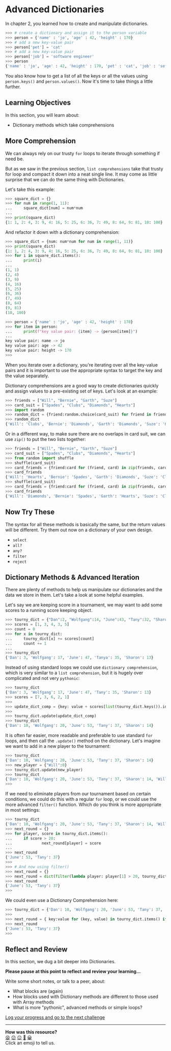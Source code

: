 # Advanced Dictionaries

In chapter 2, you learned how to create and manipulate dictionaries.

```python
>>> # create a dictionary and assign it to the person variable
>>> person = {'name' : 'jo', 'age' : 42, 'height' : 170}
>>> # add a new key-value pair
>>> person['pet'] = 'cat'
>>> # add a new key-value pair
>>> person['job'] = 'software engineer'
>>> person
{'name' : 'jo', 'age' : 42, 'height' : 170, 'pet' : 'cat', 'job' : 'software engineer'}
```

You also know how to get a list of all the keys or all the values using `person.keys()` and `person.values()`. Now it's time to take things a little further.

<!-- OMITTED -->

## Learning Objectives

In this section, you will learn about:
- Dictionary methods which take comprehensions

## More Comprehension

We can always rely on our trusty `for` loops to iterate through something if need be.

But as we saw in the previous section, `list comprehensions` take that trusty for loop and compact it down into a neat single line. It may come as little surprise that we can do the same thing with Dictionaries.

Let's take this example:

``` python
>>> square_dict = {}
>>> for num in range(1, 11):
...     square_dict[num] = num*num
... 
>>> print(square_dict)
{1: 1, 2: 4, 3: 9, 4: 16, 5: 25, 6: 36, 7: 49, 8: 64, 9: 81, 10: 100}
```

And refactor it down with a dictionary comprehension:

``` python
>>> square_dict = {num: num*num for num in range(1, 11)}
>>> print(square_dict)
{1: 1, 2: 4, 3: 9, 4: 16, 5: 25, 6: 36, 7: 49, 8: 64, 9: 81, 10: 100}
>>> for i in square_dict.items():
...     print(i)
... 
(1, 1)
(2, 4)
(3, 9)
(4, 16)
(5, 25)
(6, 36)
(7, 49)
(8, 64)
(9, 81)
(10, 100)
```

```python
>>> person = {'name' : 'jo', 'age' : 42, 'height' : 170}
>>> for item in person:
...     print(f"key value pair: {item} -> {person[item]}")
... 
key value pair: name -> jo
key value pair: age -> 42
key value pair: height -> 170
>>> 
```

When you iterate over a dictionary, you're iterating over all the key-value pairs and it is important to use the appropriate syntax to target the key and the value separately.

Dictionary comprehensions are a good way to create dictionaries quickly and assign values to a pre-existing set of keys. Let's look at an example:

``` python
>>> friends = ["Will", "Bernie", "Garth", "Suze"]
>>> card_suit = ["Spades", "Clubs", "Diamonds", "Hearts"]
>>> import random
>>> random_dict = {friend:random.choice(card_suit) for friend in friends}
>>> random_dict
{'Will': 'Clubs', 'Bernie': 'Diamonds', 'Garth': 'Diamonds', 'Suze': 'Hearts'}
```

Or in a different way, to make sure there are no overlaps in card suit, we can use `zip()` to put the two lists together:

``` python
>>> friends = ["Will", "Bernie", "Garth", "Suze"]
>>> card_suit = ["Spades", "Clubs", "Diamonds", "Hearts"]
>>> from random import shuffle
>>> shuffle(card_suit)
>>> card_friends = {friend:card for (friend, card) in zip(friends, card_suit)}
>>> card_friends
{'Will': 'Hearts', 'Bernie': 'Spades', 'Garth': 'Diamonds', 'Suze': 'Clubs'}
>>> shuffle(card_suit)
>>> card_friends = {friend:card for (friend, card) in zip(friends, card_suit)}
>>> card_friends
{'Will': 'Diamonds', 'Bernie': 'Spades', 'Garth': 'Hearts', 'Suze': 'Clubs'}
```

## Now Try These

The syntax for all these methods is basically the same, but the return values will be different. Try them out now on a dictionary of your own design.

- `select`
- `all?`
- `any?`
- `filter`
- `reject`

## Dictionary Methods & Advanced Iteration

There are plenty of methods to help us manipulate our dictionaries and the data we store in them. Let's take a look at some helpful examples.

Let's say we are keeping score in a tournament, we may want to add some scores to a running score keeping object. 

``` python
>>> tourny_dict = {"Dan":2, "Wolfgang":14, "June":43, "Tany":32, "Sharon": 8}
>>> scores = [1, 3, 4, 3, 5]
>>> count = 0
>>> for x in tourny_dict:
...     tourny_dict[x] += scores[count]
...     count += 1
... 
>>> tourny_dict
{'Dan': 3, 'Wolfgang': 17, 'June': 47, 'Tanya': 35, 'Sharon': 13}
```

Instead of using standard loops we could use `dictionary comprehension`, which is very similar to a `list comprehension`, but it is hugely over complicated and not very `pythonic`:

``` python
>>> tourny_dict
{'Dan': 3, 'Wolfgang': 17, 'June': 47, 'Tany': 35, 'Sharon': 13}
>>> scores = [7, 3, 6, 2, 1]
>>>
>>> update_dict_comp = {key: value + scores[list(tourny_dict.keys()).index(key)] for (key, value) in tourny_dict.items()}
>>>
>>> tourny_dict.update(update_dict_comp)
>>> tourny_dict
{'Dan': 10, 'Wolfgang': 20, 'June': 53, 'Tany': 37, 'Sharon': 14}
```

It is often far easier, more readable and preferable to use standard `for` loops, and then call the `.update()` method on the dictionary. Let's imagine we want to add in a new player to the tournament:

``` python
>>> tourny_dict
{'Dan': 10, 'Wolfgang': 20, 'June': 53, 'Tany': 37, 'Sharon': 14}
>>> new_player = {"Will":0}
>>> tourny_dict.update(new_player)
>>> tourny_dict
{'Dan': 10, 'Wolfgang': 20, 'June': 53, 'Tany': 37, 'Sharon': 14, 'Will': 0}
>>> 
```

If we need to eliminate players from our tournament based on certain conditions, we could do this with a regular `for` loop, or we could use the more advanced `filter()` function. Which do you think is more appropriate in most settings:

``` python
>>> tourny_dict
{'Dan': 10, 'Wolfgang': 20, 'June': 53, 'Tany': 37, 'Sharon': 14, 'Will': 0}
>>> next_round = {}
>>> for player, score in tourny_dict.items():
...     if score > 20:
...             next_round[player] = score
... 
>>> next_round
{'June': 53, 'Tany': 37}
>>> 
>>> # And now using filter()
>>> next_round = {}
>>> next_round = dict(filter(lambda player: player[1] > 20, tourny_dict.items()))
>>> next_round
{'June': 53, 'Tany': 37}
>>> 
```


We could even use a Dictionary Comprehension here:

``` python
>>> tourny_dict = {'Dan': 10, 'Wolfgang': 20, 'June': 53, 'Tany': 37, 'Sharon': 14, 'Will': 0}
>>>
>>> next_round = { key:value for (key, value) in tourny_dict.items() if value > 20 }
>>> next_round
{'June': 53, 'Tany': 37}
>>> 
```
## Reflect and Review

In this section, we dug a bit deeper into Dictionaries.

**Please pause at this point to reflect and review your learning...**

Write some short notes, or talk to a peer, about:
- What blocks are (again)
- How blocks used with Dictionary methods are different to those used with Array methods
- What is more "pythonic", advanced methods or simple loops?


[Log your progress and go to the next challenge](https://makers-event-logger.herokuapp.com/?event=06_advanced_dictionaries.md&repository=makersacademy%2Fpython_foundations&redirect=chapter3%2F07_putting_chapter_3_into_practice.md)

<!-- BEGIN GENERATED SECTION DO NOT EDIT -->

---

**How was this resource?**  
[😫](https://airtable.com/shrUJ3t7KLMqVRFKR?prefill_Repository=makersacademy%2Fpython_foundations&prefill_File=chapter3%2F06_advanced_dictionaries.md&prefill_Sentiment=😫) [😕](https://airtable.com/shrUJ3t7KLMqVRFKR?prefill_Repository=makersacademy%2Fpython_foundations&prefill_File=chapter3%2F06_advanced_dictionaries.md&prefill_Sentiment=😕) [😐](https://airtable.com/shrUJ3t7KLMqVRFKR?prefill_Repository=makersacademy%2Fpython_foundations&prefill_File=chapter3%2F06_advanced_dictionaries.md&prefill_Sentiment=😐) [🙂](https://airtable.com/shrUJ3t7KLMqVRFKR?prefill_Repository=makersacademy%2Fpython_foundations&prefill_File=chapter3%2F06_advanced_dictionaries.md&prefill_Sentiment=🙂) [😀](https://airtable.com/shrUJ3t7KLMqVRFKR?prefill_Repository=makersacademy%2Fpython_foundations&prefill_File=chapter3%2F06_advanced_dictionaries.md&prefill_Sentiment=😀)  
Click an emoji to tell us.

<!-- END GENERATED SECTION DO NOT EDIT -->
